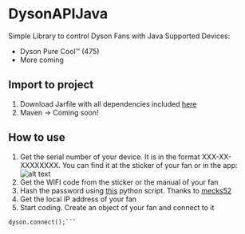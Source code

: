 # DysonAPIJava
Simple Library to control Dyson Fans with Java
Supported Devices:
- Dyson Pure Cool™ (475)
- More coming

## Import to project
1) Download Jarfile with all dependencies included [here](https://drive.google.com/uc?export=download&id=1qwacjVMhxpuMV_Xe_lWYlEAdlghxft8c)
2) Maven -> Coming soon!

## How to use
1) Get the serial number of your device. It is in the format XXX-XX-XXXXXXXX. You can find it at the sticker of your fan or in the app:
![alt text](https://i.ibb.co/ZGVMwfJ/github.jpg)
2) Get the WIFI code from the sticker or the manual of your fan
3) Hash the password using [this](https://pastebin.com/raw/Sv89m4jj) python script. Thanks to [mecks52](https://github.com/mecks52/openhab2-dyson475/blob/master/getPwdHash.py)
4) Get the local IP address of your fan
5) Start coding. Create an object of your fan and connect to it
```DysonDevice475 dyson = new DysonDevice475("SERIALNUMBER", "IPADDRESS", "HASHED PASSWORD");
dyson.connect();```


